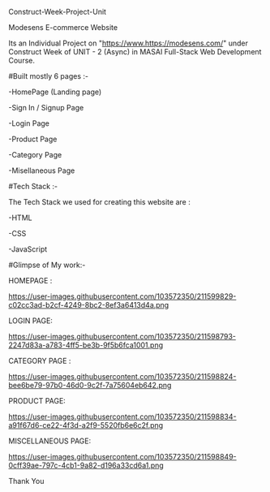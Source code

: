 Construct-Week-Project-Unit

Modesens E-commerce Website

Its an Individual Project on "https://www.https://modesens.com/" under Construct Week of UNIT - 2 (Async) in MASAI Full-Stack Web Development Course.

#Built mostly 6 pages :-

-HomePage (Landing page)

-Sign In / Signup Page

-Login Page

-Product Page

-Category Page

-Misellaneous Page

#Tech Stack :-

The Tech Stack we used for creating this website are :

 -HTML

 -CSS

 -JavaScript
 
 #Glimpse of My work:-
 
HOMEPAGE :

https://user-images.githubusercontent.com/103572350/211599829-c02cc3ad-b2cf-4249-8bc2-8ef3a6413d4a.png


LOGIN PAGE:

https://user-images.githubusercontent.com/103572350/211598793-2247d83a-a783-4ff5-be3b-9f5b6fca1001.png


CATEGORY PAGE :

https://user-images.githubusercontent.com/103572350/211598824-bee6be79-97b0-46d0-9c2f-7a75604eb642.png


PRODUCT PAGE:

https://user-images.githubusercontent.com/103572350/211598834-a91f67d6-ce22-4f3d-a2f9-5520fb6e6c2f.png


MISCELLANEOUS PAGE:

https://user-images.githubusercontent.com/103572350/211598849-0cff39ae-797c-4cb1-9a82-d196a33cd6a1.png

Thank You
